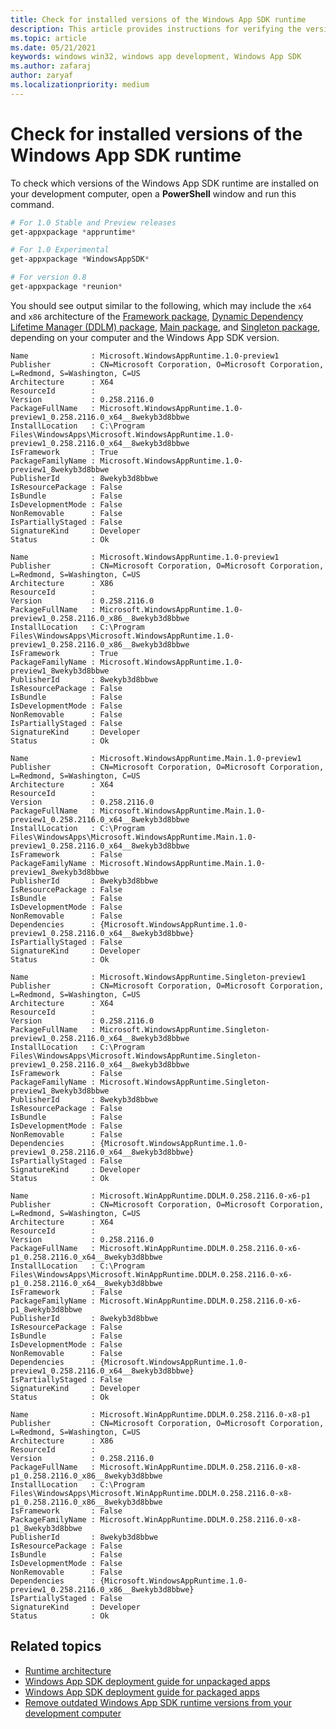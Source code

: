 ```yaml
---
title: Check for installed versions of the Windows App SDK runtime
description: This article provides instructions for verifying the version of the Windows App SDK runtime installed on your development computer. 
ms.topic: article
ms.date: 05/21/2021
keywords: windows win32, windows app development, Windows App SDK 
ms.author: zafaraj
author: zaryaf
ms.localizationpriority: medium
---
```


# Check for installed versions of the Windows App SDK runtime

To check which versions of the Windows App SDK runtime are installed on your development computer, open a **PowerShell** window and run this command.

```Powershell
# For 1.0 Stable and Preview releases 
get-appxpackage *appruntime*

# For 1.0 Experimental
get-appxpackage *WindowsAppSDK* 

# For version 0.8
get-appxpackage *reunion*

```

You should see output similar to the following, which may include the `x64` and `x86` architecture of the [Framework package](deployment-architecture.md#framework-package), [Dynamic Dependency Lifetime Manager (DDLM) package](deployment-architecture.md#dynamic-dependency-lifetime-manager-ddlm), [Main package](deployment-architecture.md#main-package), and [Singleton package](deployment-architecture.md#singleton-package), depending on your computer and the Windows App SDK version.  

```console
Name              : Microsoft.WindowsAppRuntime.1.0-preview1
Publisher         : CN=Microsoft Corporation, O=Microsoft Corporation, L=Redmond, S=Washington, C=US
Architecture      : X64
ResourceId        :
Version           : 0.258.2116.0
PackageFullName   : Microsoft.WindowsAppRuntime.1.0-preview1_0.258.2116.0_x64__8wekyb3d8bbwe
InstallLocation   : C:\Program Files\WindowsApps\Microsoft.WindowsAppRuntime.1.0-preview1_0.258.2116.0_x64__8wekyb3d8bbwe
IsFramework       : True
PackageFamilyName : Microsoft.WindowsAppRuntime.1.0-preview1_8wekyb3d8bbwe
PublisherId       : 8wekyb3d8bbwe
IsResourcePackage : False
IsBundle          : False
IsDevelopmentMode : False
NonRemovable      : False
IsPartiallyStaged : False
SignatureKind     : Developer
Status            : Ok

Name              : Microsoft.WindowsAppRuntime.1.0-preview1
Publisher         : CN=Microsoft Corporation, O=Microsoft Corporation, L=Redmond, S=Washington, C=US
Architecture      : X86
ResourceId        :
Version           : 0.258.2116.0
PackageFullName   : Microsoft.WindowsAppRuntime.1.0-preview1_0.258.2116.0_x86__8wekyb3d8bbwe
InstallLocation   : C:\Program Files\WindowsApps\Microsoft.WindowsAppRuntime.1.0-preview1_0.258.2116.0_x86__8wekyb3d8bbwe
IsFramework       : True
PackageFamilyName : Microsoft.WindowsAppRuntime.1.0-preview1_8wekyb3d8bbwe
PublisherId       : 8wekyb3d8bbwe
IsResourcePackage : False
IsBundle          : False
IsDevelopmentMode : False
NonRemovable      : False
IsPartiallyStaged : False
SignatureKind     : Developer
Status            : Ok

Name              : Microsoft.WindowsAppRuntime.Main.1.0-preview1
Publisher         : CN=Microsoft Corporation, O=Microsoft Corporation, L=Redmond, S=Washington, C=US
Architecture      : X64
ResourceId        :
Version           : 0.258.2116.0
PackageFullName   : Microsoft.WindowsAppRuntime.Main.1.0-preview1_0.258.2116.0_x64__8wekyb3d8bbwe
InstallLocation   : C:\Program Files\WindowsApps\Microsoft.WindowsAppRuntime.Main.1.0-preview1_0.258.2116.0_x64__8wekyb3d8bbwe
IsFramework       : False
PackageFamilyName : Microsoft.WindowsAppRuntime.Main.1.0-preview1_8wekyb3d8bbwe
PublisherId       : 8wekyb3d8bbwe
IsResourcePackage : False
IsBundle          : False
IsDevelopmentMode : False
NonRemovable      : False
Dependencies      : {Microsoft.WindowsAppRuntime.1.0-preview1_0.258.2116.0_x64__8wekyb3d8bbwe}
IsPartiallyStaged : False
SignatureKind     : Developer
Status            : Ok

Name              : Microsoft.WindowsAppRuntime.Singleton-preview1
Publisher         : CN=Microsoft Corporation, O=Microsoft Corporation, L=Redmond, S=Washington, C=US
Architecture      : X64
ResourceId        :
Version           : 0.258.2116.0
PackageFullName   : Microsoft.WindowsAppRuntime.Singleton-preview1_0.258.2116.0_x64__8wekyb3d8bbwe
InstallLocation   : C:\Program Files\WindowsApps\Microsoft.WindowsAppRuntime.Singleton-preview1_0.258.2116.0_x64__8wekyb3d8bbwe
IsFramework       : False
PackageFamilyName : Microsoft.WindowsAppRuntime.Singleton-preview1_8wekyb3d8bbwe
PublisherId       : 8wekyb3d8bbwe
IsResourcePackage : False
IsBundle          : False
IsDevelopmentMode : False
NonRemovable      : False
Dependencies      : {Microsoft.WindowsAppRuntime.1.0-preview1_0.258.2116.0_x64__8wekyb3d8bbwe}
IsPartiallyStaged : False
SignatureKind     : Developer
Status            : Ok

Name              : Microsoft.WinAppRuntime.DDLM.0.258.2116.0-x6-p1
Publisher         : CN=Microsoft Corporation, O=Microsoft Corporation, L=Redmond, S=Washington, C=US
Architecture      : X64
ResourceId        :
Version           : 0.258.2116.0
PackageFullName   : Microsoft.WinAppRuntime.DDLM.0.258.2116.0-x6-p1_0.258.2116.0_x64__8wekyb3d8bbwe
InstallLocation   : C:\Program Files\WindowsApps\Microsoft.WinAppRuntime.DDLM.0.258.2116.0-x6-p1_0.258.2116.0_x64__8wekyb3d8bbwe
IsFramework       : False
PackageFamilyName : Microsoft.WinAppRuntime.DDLM.0.258.2116.0-x6-p1_8wekyb3d8bbwe
PublisherId       : 8wekyb3d8bbwe
IsResourcePackage : False
IsBundle          : False
IsDevelopmentMode : False
NonRemovable      : False
Dependencies      : {Microsoft.WindowsAppRuntime.1.0-preview1_0.258.2116.0_x64__8wekyb3d8bbwe}
IsPartiallyStaged : False
SignatureKind     : Developer
Status            : Ok

Name              : Microsoft.WinAppRuntime.DDLM.0.258.2116.0-x8-p1
Publisher         : CN=Microsoft Corporation, O=Microsoft Corporation, L=Redmond, S=Washington, C=US
Architecture      : X86
ResourceId        :
Version           : 0.258.2116.0
PackageFullName   : Microsoft.WinAppRuntime.DDLM.0.258.2116.0-x8-p1_0.258.2116.0_x86__8wekyb3d8bbwe
InstallLocation   : C:\Program Files\WindowsApps\Microsoft.WinAppRuntime.DDLM.0.258.2116.0-x8-p1_0.258.2116.0_x86__8wekyb3d8bbwe
IsFramework       : False
PackageFamilyName : Microsoft.WinAppRuntime.DDLM.0.258.2116.0-x8-p1_8wekyb3d8bbwe
PublisherId       : 8wekyb3d8bbwe
IsResourcePackage : False
IsBundle          : False
IsDevelopmentMode : False
NonRemovable      : False
Dependencies      : {Microsoft.WindowsAppRuntime.1.0-preview1_0.258.2116.0_x86__8wekyb3d8bbwe}
IsPartiallyStaged : False
SignatureKind     : Developer
Status            : Ok
```

## Related topics

- [Runtime architecture](deployment-architecture.md)
- [Windows App SDK deployment guide for unpackaged apps](deploy-unpackaged-apps.md)
- [Windows App SDK deployment guide for packaged apps](deploy-packaged-apps.md)
- [Remove outdated Windows App SDK runtime versions from your development computer](remove-windows-app-sdk-versions.md)
